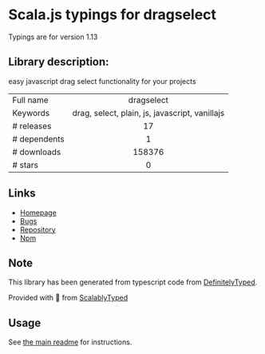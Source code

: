 
# Scala.js typings for dragselect

Typings are for version 1.13

## Library description:
easy javascript drag select functionality for your projects

|                    |                 |
| ------------------ | :-------------: |
| Full name          | dragselect |
| Keywords           | drag, select, plain, js, javascript, vanillajs |
| # releases         | 17 |
| # dependents       | 1 |
| # downloads        | 158376 |
| # stars            | 0 |

## Links
- [Homepage](https://ThibaultJanBeyer.com/)
- [Bugs](https://github.com/ThibaultJanBeyer/DragSelect/issues)
- [Repository](https://github.com/ThibaultJanBeyer/DragSelect)
- [Npm](https://www.npmjs.com/package/dragselect)
    


## Note
This library has been generated from typescript code from [DefinitelyTyped](https://definitelytyped.org).

Provided with :purple_heart: from [ScalablyTyped](https://github.com/oyvindberg/ScalablyTyped)

## Usage
See [the main readme](../../readme.md) for instructions.



